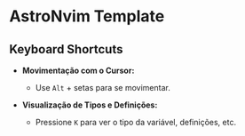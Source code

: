 # AstroNvim Template

## Keyboard Shortcuts


- **Movimentação com o Cursor:**
  - Use `Alt` + setas para se movimentar.

- **Visualização de Tipos e Definições:**
  - Pressione `K` para ver o tipo da variável, definições, etc.

